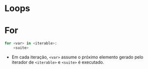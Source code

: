 # Loops

# For

```python
for <var> in <iterable>:
    <suite>
```

- Em cada iteração, `<var>` assume o próximo elemento gerado pelo iterador de `<iterable>` e `<suite>` é executado.
